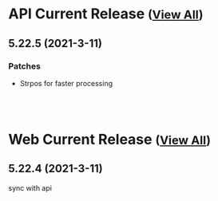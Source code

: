 
# API Current Release <small>([View All](/API.md))</small>
## 5.22.5 (2021-3-11)
### Patches 

- Strpos for faster processing

<br><br>
# Web Current Release <small>([View All](/Web.md))</small>
## 5.22.4 (2021-3-11)
sync with api

  